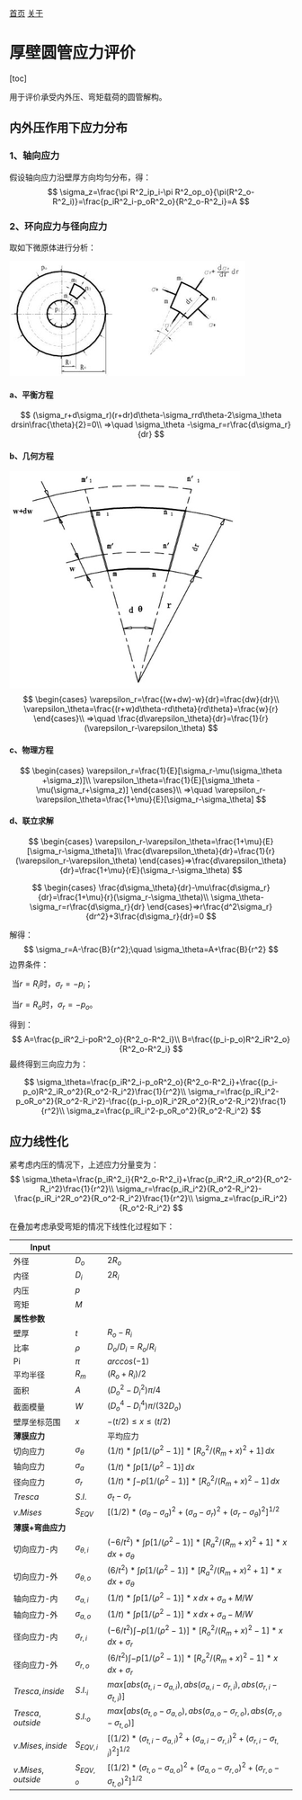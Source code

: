 [首页](https://wwl.today)  [关于](https://wwl.today/about.html) 

# 厚壁圆管应力评价

[toc]

用于评价承受内外压、弯矩载荷的圆管解构。

## 内外压作用下应力分布

### 1、轴向应力

假设轴向应力沿壁厚方向均匀分布，得：
$$
\sigma_z=\frac{\pi R^2_ip_i-\pi R^2_op_o}{\pi(R^2_o-R^2_i)}=\frac{p_iR^2_i-p_oR^2_o}{R^2_o-R^2_i}=A
$$

### 2、环向应力与径向应力

取如下微原体进行分析：

![](./dv.jpg)

#### a、平衡方程

$$
(\sigma_r+d\sigma_r)(r+dr)d\theta-\sigma_rrd\theta-2\sigma_\theta drsin\frac{\theta}{2}=0\\
=>\quad \sigma_\theta -\sigma_r=r\frac{d\sigma_r}{dr}
$$

#### b、几何方程

![](./dw.jpg)
$$
\begin{cases}
\varepsilon_r=\frac{(w+dw)-w}{dr}=\frac{dw}{dr}\\
\varepsilon_\theta=\frac{(r+w)d\theta-rd\theta}{rd\theta}=\frac{w}{r}
\end{cases}\\
=>\quad \frac{d\varepsilon_\theta}{dr}=\frac{1}{r}(\varepsilon_r-\varepsilon_\theta)
$$

#### c、物理方程

$$
\begin{cases}
\varepsilon_r=\frac{1}{E}[\sigma_r-\mu(\sigma_\theta +\sigma_z)]\\
\varepsilon_\theta=\frac{1}{E}[\sigma_\theta -\mu(\sigma_r+\sigma_z)]
\end{cases}\\
=>\quad \varepsilon_r-\varepsilon_\theta=\frac{1+\mu}{E}[\sigma_r-\sigma_\theta]
$$

#### d、联立求解

$$
\begin{cases}
\varepsilon_r-\varepsilon_\theta=\frac{1+\mu}{E}[\sigma_r-\sigma_\theta]\\
\frac{d\varepsilon_\theta}{dr}=\frac{1}{r}(\varepsilon_r-\varepsilon_\theta)
\end{cases}=>\frac{d\varepsilon_\theta}{dr}=\frac{1+\mu}{rE}(\sigma_r-\sigma_\theta)
$$

$$
\begin{cases}
\frac{d\sigma_\theta}{dr}-\mu\frac{d\sigma_r}{dr}=\frac{1+\mu}{r}(\sigma_r-\sigma_\theta)\\
\sigma_\theta-\sigma_r=r\frac{d\sigma_r}{dr}
\end{cases}=>r\frac{d^2\sigma_r}{dr^2}+3\frac{d\sigma_r}{dr}=0
$$

解得：
$$
\sigma_r=A-\frac{B}{r^2};\quad \sigma_\theta=A+\frac{B}{r^2}
$$
边界条件：

​				当$r=R_i$时，$\sigma_r=-p_i$；

​				当$r=R_o$时，$\sigma_r=-p_o$。

得到：
$$
A=\frac{p_iR^2_i-poR^2_o}{R^2_o-R^2_i}\\
B=\frac{(p_i-p_o)R^2_iR^2_o}{R^2_o-R^2_i}
$$
最终得到三向应力为：

$$
\sigma_\theta=\frac{p_iR^2_i-p_oR^2_o}{R^2_o-R^2_i}+\frac{(p_i-p_o)R^2_iR_o^2}{R_o^2-R_i^2}\frac{1}{r^2}\\
\sigma_r=\frac{p_iR_i^2-p_oR_o^2}{R_o^2-R_i^2}-\frac{(p_i-p_o)R_i^2R_o^2}{R_o^2-R_i^2}\frac{1}{r^2}\\
\sigma_z=\frac{p_iR_i^2-p_oR_o^2}{R_o^2-R_i^2}
$$

## 应力线性化

紧考虑内压的情况下，上述应力分量变为：
$$
\sigma_\theta=\frac{p_iR^2_i}{R^2_o-R^2_i}+\frac{p_iR^2_iR_o^2}{R_o^2-R_i^2}\frac{1}{r^2}\\
\sigma_r=\frac{p_iR_i^2}{R_o^2-R_i^2}-\frac{p_iR_i^2R_o^2}{R_o^2-R_i^2}\frac{1}{r^2}\\
\sigma_z=\frac{p_iR_i^2}{R_o^2-R_i^2}
$$



在叠加考虑承受弯矩的情况下线性化过程如下：

| Input    |       |        |
| -------- | ----- | ------ |
| 外径     | $D_o$ | $2R_o$ |
| 内径     | $D_i$ | $2R_i$ |
| 内压     | $p$   |        |
| 弯矩     | $M$   |        |
| **属性参数** |   |    |
| 壁厚|$t$|$R_o-R_i$|
|比率|$\rho$|$D_o/D_i=R_o/R_i$|
|Pi|$\pi$|$arccos(-1)$|
|平均半径|$R_m$|$(R_o+R_i)/2$|
|面积|$A$|$(D_o^2-D_i^2)\pi/4$|
|截面模量|$W$|$(D_o^4-D_i^4)\pi/(32D_o)$|
|壁厚坐标范围|$x$|$-(t/2)\le x\le(t/2)$|
|**薄膜应力**||平均应力|
| 切向应力 | $\sigma_\theta$ | $(1/t)*\int {p[1/(\rho^2-1)]*[R_o^2/(R_m+x)^2+1]}\,dx$ |
|轴向应力|$\sigma_a$|$(1/t)*\int{p[1/(\rho^2-1)]}\,dx$|
|径向应力|$\sigma_r$|$(1/t)*\int{-p[1/(\rho^2-1)]*[R_o^2/(R_m+x)^2-1]}\,dx$|
|$Tresca$|$S.I.$|$\sigma_t-\sigma_r$|
|$v.Mises$|$S_{EQV}$|$[(1/2)*(\sigma_\theta-\sigma_a)^2+(\sigma_a-\sigma_r)^2+(\sigma_r-\sigma_\theta)^2]^{1/2}$|
|**薄膜+弯曲应力**|||
|切向应力-内|$\sigma_{\theta,i}$|$(-6/t^2)*\int{p[1/(\rho^2-1)]*[R_a^2/(R_m+x)^2+1]*x}\,dx+\sigma_\theta$|
|切向应力-外|$\sigma_{\theta,o}$|$(6/t^2)*\int{p[1/(\rho^2-1)]*[R_a^2/(R_m+x)^2+1]*x}\,dx+\sigma_\theta$|
|轴向应力-内|$\sigma_{a,i}$|$(1/t)*\int{p[1/(\rho^2-1)]*x}\,dx+\sigma_a+M/W$|
|轴向应力-外|$\sigma_{a,o}$|$(1/t)*\int{p[1/(\rho^2-1)]*x}\,dx+\sigma_a-M/W$|
| 径向应力-内 | $\sigma_{r,i}$ |$(-6/t^2)\int{-p[1/(\rho^2-1)]*[R_o^2/(R_m+x)^2-1]*x}\,dx+\sigma_r$|
| 径向应力-外 | $\sigma_{r,o}$ |$(6/t^2)\int{-p[1/(\rho^2-1)]*[R_o^2/(R_m+x)^2-1]*x}\,dx+\sigma_r$|
|$Tresca,inside$|$S.I._i$|$max[abs(\sigma_{t,i}-\sigma_{a,i}),abs(\sigma_{a,i}-\sigma_{r,i}),abs(\sigma_{r,i}-\sigma_{t,i})]$|
|$Tresca,outside$|$S.I._o$|$max[abs(\sigma_{t,o}-\sigma_{a,o}),abs(\sigma_{a,o}-\sigma_{r,o}),abs(\sigma_{r,o}-\sigma_{t,o})]$|
|$v.Mises,inside$|$S_{EQV,i}$|$[(1/2)*(\sigma_{t,i}-\sigma_{a,i})^2+(\sigma_{a,i}-\sigma_{r,i})^2+(\sigma_{r,i}-\sigma_{t,i})^2]^{1/2}$|
|$v.Mises,outside$|$S_{EQV,o}$|$[(1/2)*(\sigma_{t,o}-\sigma_{a,o})^2+(\sigma_{a,o}-\sigma_{r,o})^2+(\sigma_{r,o}-\sigma_{t,o})^2]^{1/2}$|

